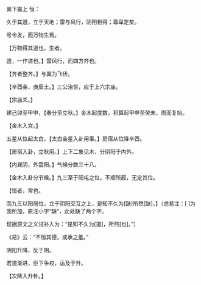 巽下震上 恒：

久于其道，立于天地；雷与风行，阴阳相得；尊卑定矣。

号令发，而万物生焉。

【万物得其道也，生者。

道，一作进也。】雷风行，而四方齐也。

【齐者整齐。】与巽为飞伏。

【辛酉金，庚辰土。】三公治世，应于上六宗庙。

【宗庙爻。】

建己卯至甲申，【春分至立秋。】金木起度数，积算起甲申至癸未，周而复始。

【金木入宫。】

五星从位起太白，【太白金星入卦用事。】房宿从位降辛酉。

【房宿入卦，立秋用。】上下二象见木，分阴阳于内外。

【内巽阴，外震阳。】气候分数三十八。

【金木入卦分节候。】九三至于阳屯之位，不顺所履，无定其位。

【恒者，常也。

而九三以阳居位，立于阴阳交互之上，是知不久为[缺]所然[缺]。】（虎易注：[ ]为我所加，原注小字“缺”，此处缺了两个字。

现据原文之义试补入为：“是知不久为[道]，所然[也]。”）

《易》云：“不恒其德，或承之羞。”

阴阳升降，反于阴。

君道渐进，臣下争权，运及于升。

【次降入升卦。】

